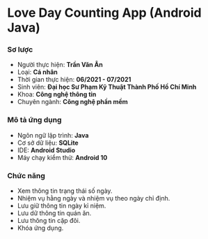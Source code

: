 # Love Day Counting App  (Android Java)
### Sơ lược
* Người thực hiện: **Trần Văn Ân**
* Loại: **Cá nhân**
* Thời gian thực hiện: **06/2021 - 07/2021**
* Sinh viên: **Đại học Sư Phạm Kỹ Thuật Thành Phố Hồ Chí Minh**
* Khoa: **Công nghệ thông tin**
* Chuyên ngành: **Công nghệ phần mềm**

### Mô tả ứng dụng 
* Ngôn ngữ lập trình: **Java**
* Cơ sở dữ liệu: **SQLite**
* IDE: **Android Studio**
* Máy chạy kiểm thử: **Android 10**

### Chức năng
* Xem thông tin trạng thái số ngày.
* Nhiệm vụ hằng ngày và nhiệm vụ theo ngày chỉ định.
* Lưu giữ thông tin ngày kỉ niệm.
* Lưu dữ thông tin quán ăn.
* Lưu thông tin cặp đôi.
* Khóa ứng dụng.
